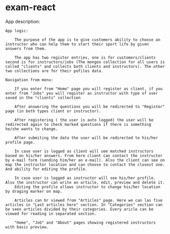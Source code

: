 # exam-react

App description:


    App logic:

        The purpose of the app is to give customers ability to choose an instructor who can help them to start their sport life by given answers from them.

        The app has two register entries, one is for customers/clients second is for instructors/jobs (The mongoo collection for all users is called "clients" and collects both clients and instructors). The other two collections are for their pofiles data.
    
    Navigation from menu:
    
        If you enter from "Home" page you will register as client, if you enter from "Jobs" you will register as instructor with type of user saved in the "clients" collection 

        After answering the questions you will be redirected to "Register" page (in both types client or instructor). 

        After registering ( the user is auto logged) the user will be redirected again to check marked questions if there is something he/she wants to change.

        After submiting the data the user will be redirected to his/her profile page. 

        In case user is logged as client will see matched instructors based on his/her answers. From here client can contact the instructor by e-mail form (sending him/her an e-mail). Also the client can see on map the instructor location and can choose to contact the closest one. And ability for editing the profile.

        In case user is logged as instructor will see his/her profile. Also the instructor can write an article, edit, preview and delete it.
        Editing the profile allows instructor to change his/her location by draging marker on map. 

        Articles can br viewed from "Articles" page. Here we can las five articles in "Last articles here" section. In "Categories" section can be seen articles divided by their categories. Every aricle can be viewed for reading in separated section. 

        "Home", "Job" and "About" pages showing registered instructors with basic preview.
